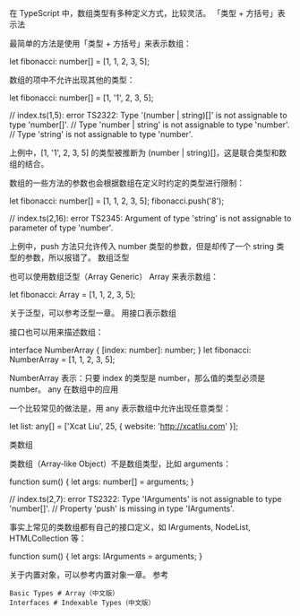 在 TypeScript 中，数组类型有多种定义方式，比较灵活。
「类型 + 方括号」表示法

最简单的方法是使用「类型 + 方括号」来表示数组：

let fibonacci: number[] = [1, 1, 2, 3, 5];

数组的项中不允许出现其他的类型：

let fibonacci: number[] = [1, '1', 2, 3, 5];

// index.ts(1,5): error TS2322: Type '(number | string)[]' is not assignable to type 'number[]'.
//   Type 'number | string' is not assignable to type 'number'.
//     Type 'string' is not assignable to type 'number'.

上例中，[1, '1', 2, 3, 5] 的类型被推断为 (number | string)[]，这是联合类型和数组的结合。

数组的一些方法的参数也会根据数组在定义时约定的类型进行限制：

let fibonacci: number[] = [1, 1, 2, 3, 5];
fibonacci.push('8');

// index.ts(2,16): error TS2345: Argument of type 'string' is not assignable to parameter of type 'number'.

上例中，push 方法只允许传入 number 类型的参数，但是却传了一个 string 类型的参数，所以报错了。
数组泛型

也可以使用数组泛型（Array Generic） Array<elemType> 来表示数组：

let fibonacci: Array<number> = [1, 1, 2, 3, 5];

关于泛型，可以参考泛型一章。
用接口表示数组

接口也可以用来描述数组：

interface NumberArray {
    [index: number]: number;
}
let fibonacci: NumberArray = [1, 1, 2, 3, 5];

NumberArray 表示：只要 index 的类型是 number，那么值的类型必须是 number。
any 在数组中的应用

一个比较常见的做法是，用 any 表示数组中允许出现任意类型：

let list: any[] = ['Xcat Liu', 25, { website: 'http://xcatliu.com' }];

类数组

类数组（Array-like Object）不是数组类型，比如 arguments：

function sum() {
    let args: number[] = arguments;
}

// index.ts(2,7): error TS2322: Type 'IArguments' is not assignable to type 'number[]'.
//   Property 'push' is missing in type 'IArguments'.

事实上常见的类数组都有自己的接口定义，如 IArguments, NodeList, HTMLCollection 等：

function sum() {
    let args: IArguments = arguments;
}

关于内置对象，可以参考内置对象一章。
参考

    Basic Types # Array（中文版）
    Interfaces # Indexable Types（中文版）
